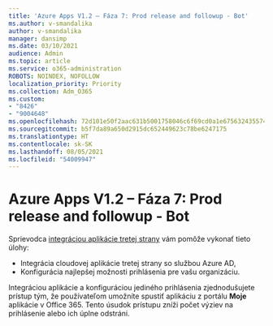 ```yaml
---
title: 'Azure Apps V1.2 – Fáza 7: Prod release and followup - Bot'
ms.author: v-smandalika
author: v-smandalika
manager: dansimp
ms.date: 03/10/2021
audience: Admin
ms.topic: article
ms.service: o365-administration
ROBOTS: NOINDEX, NOFOLLOW
localization_priority: Priority
ms.collection: Adm_O365
ms.custom:
- "8426"
- "9004648"
ms.openlocfilehash: 72d101e50f2aac631b5001758046c6f69cd0a1e675632435574a32530a4b3095
ms.sourcegitcommit: b5f7da89a650d2915dc652449623c78be6247175
ms.translationtype: HT
ms.contentlocale: sk-SK
ms.lasthandoff: 08/05/2021
ms.locfileid: "54009947"
---
```

# <a name="azure-apps-v12---phase-7-prod-release-and-followup---bot"></a>Azure Apps V1.2 – Fáza 7: Prod release and followup - Bot

Sprievodca [integráciou aplikácie tretej strany](https://admin.microsoft.com/AdminPortal/Home) vám pomôže vykonať tieto úlohy: 
- Integrácia cloudovej aplikácie tretej strany so službou Azure AD, 
- Konfigurácia najlepšej možnosti prihlásenia pre vašu organizáciu.

Integráciou aplikácie a konfiguráciou jediného prihlásenia zjednodušujete prístup tým, že používateľom umožníte spustiť aplikáciu z portálu **Moje** aplikácie v Office 365. Tento úsudok prístupu zníži počet výziev na prihlásenie alebo ich úplne odstráni.
